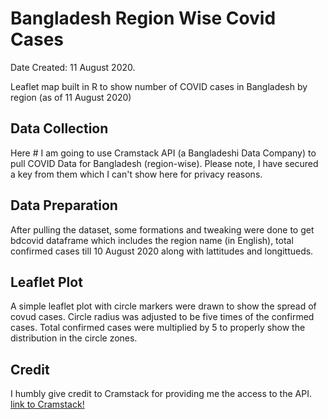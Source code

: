# Bangladesh Region Wise Covid Cases
Date Created: 11 August 2020.   

Leaflet map built in R to show number of COVID cases in Bangladesh by region (as of 11 August 2020)

## Data Collection
Here # I am going to use Cramstack API (a Bangladeshi Data Company) to pull COVID Data for Bangladesh (region-wise). Please note, I have secured a key from them which I can't show here for privacy reasons.

## Data Preparation
After pulling the dataset, some formations and tweaking were done to get bdcovid dataframe which includes the region name (in English), total confirmed cases till 10 August 2020 along with lattitudes and longittueds.

## Leaflet Plot
A simple leaflet plot with circle markers were drawn to show the spread of covud cases. Circle radius was adjusted to be five times of the confirmed cases. Total confirmed cases were multiplied by 5 to properly show the distribution in the circle zones.

## Credit
I humbly give credit to Cramstack for providing me the access to the API.
[link to Cramstack!](https://cramstack.com/)
